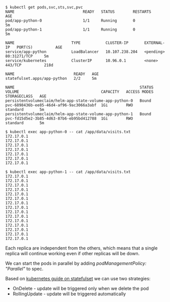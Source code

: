 ```plain
$ kubectl get pods,svc,sts,svc,pvc 
NAME                              READY   STATUS        RESTARTS       AGE
pod/app-python-0                  1/1     Running       0              5m
pod/app-python-1                  1/1     Running       0              5m

NAME                         TYPE           CLUSTER-IP       EXTERNAL-IP   PORT(S)          AGE
service/app-python           LoadBalancer   10.107.238.204   <pending>     80:31271/TCP     5m
service/kubernetes           ClusterIP      10.96.0.1        <none>        443/TCP          218d

NAME                          READY   AGE
statefulset.apps/app-python   2/2     5m

NAME                                                       STATUS   VOLUME                                    CAPACITY   ACCESS MODES   STORAGECLASS   AGE
persistentvolumeclaim/helm-app-state-volume-app-python-0   Bound    pvc-6898436b-ee85-46d4-af96-9ac3066a3abf  1Gi        RWO            standard       5m
persistentvolumeclaim/helm-app-state-volume-app-python-1   Bound    pvc-fd15d5e2-3b85-4d63-87b6-eb95bd412788  1Gi        RWO            standard       5m

$ kubectl exec app-python-0 -- cat /app/data/visits.txt
172.17.0.1
172.17.0.1
172.17.0.1
172.17.0.1
172.17.0.1
172.17.0.1
172.17.0.1

$ kubectl exec app-python-1 -- cat /app/data/visits.txt
172.17.0.1
172.17.0.1
172.17.0.1
172.17.0.1
172.17.0.1
172.17.0.1
172.17.0.1
172.17.0.1
172.17.0.1
172.17.0.1
172.17.0.1
172.17.0.1
172.17.0.1
172.17.0.1
172.17.0.1
```

Each replica are independent from the others, which means that a single replica will continue working even if other
replicas will be down.

We can start the pods in parallel by adding *podManagementPolicy: "Parallel"* to spec.

Based on [kubernetes guide on statefulset](https://kubernetes.io/docs/concepts/workloads/controllers/statefulset/#update-strategies) we can use two strategies:
- OnDelete - update will be triggered only when we delete the pod
- RollingUpdate - update will be triggered automatically

